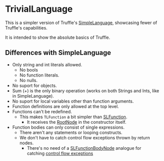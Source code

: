 # TrivialLanguage

This is a simpler version of Truffle's [SimpleLanguage](https://github.com/graalvm/simplelanguage), showcasing fewer of Truffle's capabilities.

It is intended to show the absolute basics of Truffle.

## Differences with SimpleLanguage

- Only string and int literals allowed.
    - No bools
    - No function literals.
    - No nulls.
- No suport for objects.
- Sum (+) is the only binary operation (works on both Strings and Ints, like in
  SimpleLanguage).
- No suport for local variables other than function arguments.
- Function definitions are only allowed at the top level.
- Functions can't be redefined.
    - This makes `TLFunction` a bit simpler than [SLFunction](https://github.com/danidiaz/simplelanguage/blob/master/language/src/main/java/com/oracle/truffle/sl/runtime/SLFunction.java).
        - It receives the [RootNode](https://www.graalvm.org/truffle/javadoc/com/oracle/truffle/api/nodes/RootNode.html) in the constructor itself.
- Function bodies can only consist of single expressions.
    - There aren't any statements or looping constructs.
    - We don't have to catch control flow exceptions thrown by return nodes.
        - There's no need of a
          [SLFunctionBodyNode](https://github.com/danidiaz/simplelanguage/blob/master/language/src/main/java/com/oracle/truffle/sl/nodes/controlflow/SLFunctionBodyNode.java)
          analogue for catching [control flow
          exceptions](https://github.com/danidiaz/simplelanguage/blob/master/language/src/main/java/com/oracle/truffle/sl/nodes/controlflow/SLReturnException.java) 

